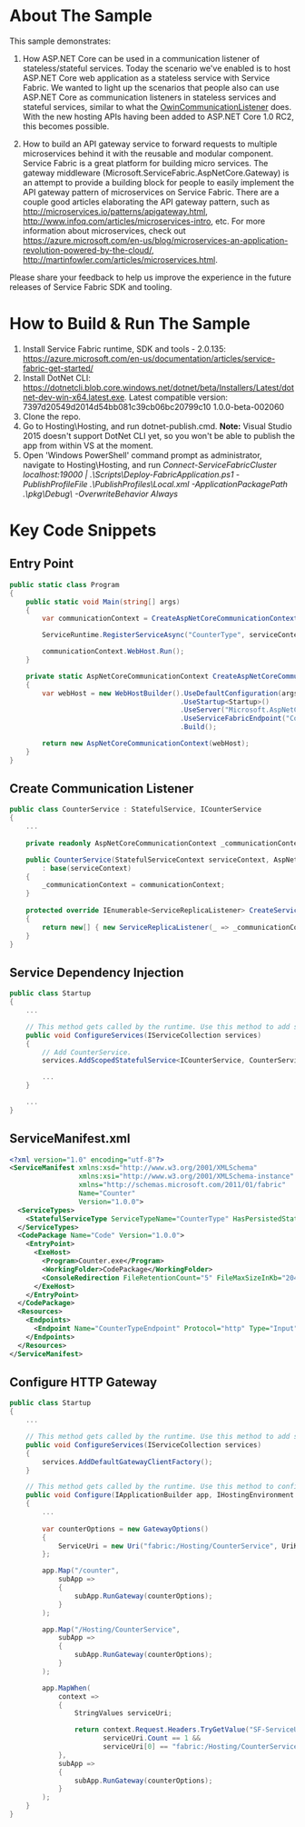 # About The Sample

This sample demonstrates:

1. How ASP.NET Core can be used in a communication listener of stateless/stateful services. Today the scenario we've enabled is to host ASP.NET Core web application as a stateless service with Service Fabric. We wanted to light up the scenarios that people also can use ASP.NET Core as communication listeners in stateless services and stateful services, similar to what the [OwinCommunicationListener](https://github.com/Azure-Samples/service-fabric-dotnet-getting-started/blob/master/Services/WordCount/WordCount.Common/OwinCommunicationListener.cs) does. With the new hosting APIs having been added to ASP.NET Core 1.0 RC2, this becomes possible.

2. How to build an API gateway service to forward requests to multiple microservices behind it with the reusable and modular component. Service Fabric is a great platform for building micro services. The gateway middleware (Microsoft.ServiceFabric.AspNetCore.Gateway) is an attempt to provide a building block for people to easily implement the API gateway pattern of microservices on Service Fabric. There are a couple good articles elaborating the API gateway pattern, such as http://microservices.io/patterns/apigateway.html, http://www.infoq.com/articles/microservices-intro, etc. For more information about microservices, check out https://azure.microsoft.com/en-us/blog/microservices-an-application-revolution-powered-by-the-cloud/, http://martinfowler.com/articles/microservices.html.

Please share your feedback to help us improve the experience in the future releases of Service Fabric SDK and tooling.

# How to Build & Run The Sample

1. Install Service Fabric runtime, SDK and tools - 2.0.135: https://azure.microsoft.com/en-us/documentation/articles/service-fabric-get-started/
2. Install DotNet CLI: https://dotnetcli.blob.core.windows.net/dotnet/beta/Installers/Latest/dotnet-dev-win-x64.latest.exe. Latest compatible version: 7397d20549d2014d54bb081c39cb06bc20799c10 1.0.0-beta-002060
3. Clone the repo.
4. Go to Hosting\Hosting, and run dotnet-publish.cmd. **Note:** Visual Studio 2015 doesn't support DotNet CLI yet, so you won't be able to publish the app from within VS at the moment.
5. Open 'Windows PowerShell' command prompt as administrator, navigate to Hosting\Hosting\, and run _Connect-ServiceFabricCluster  localhost:19000 | .\Scripts\Deploy-FabricApplication.ps1 -PublishProfileFile .\PublishProfiles\Local.xml -ApplicationPackagePath .\pkg\Debug\ -OverwriteBehavior Always_

# Key Code Snippets

## Entry Point
```csharp
public static class Program
{
    public static void Main(string[] args)
    {
        var communicationContext = CreateAspNetCoreCommunicationContext(args);

        ServiceRuntime.RegisterServiceAsync("CounterType", serviceContext => new CounterService(serviceContext, communicationContext)).GetAwaiter().GetResult();

        communicationContext.WebHost.Run();
    }

    private static AspNetCoreCommunicationContext CreateAspNetCoreCommunicationContext(string[] args)
    {
        var webHost = new WebHostBuilder().UseDefaultConfiguration(args)
                                          .UseStartup<Startup>()
                                          .UseServer("Microsoft.AspNetCore.Server.Kestrel")
                                          .UseServiceFabricEndpoint("CounterTypeEndpoint")
                                          .Build();

        return new AspNetCoreCommunicationContext(webHost);
    }
}
```

## Create Communication Listener
```csharp
public class CounterService : StatefulService, ICounterService
{
    ...
    
    private readonly AspNetCoreCommunicationContext _communicationContext;

    public CounterService(StatefulServiceContext serviceContext, AspNetCoreCommunicationContext communicationContext)
        : base(serviceContext)
    {
        _communicationContext = communicationContext;
    }
    
    protected override IEnumerable<ServiceReplicaListener> CreateServiceReplicaListeners()
    {
        return new[] { new ServiceReplicaListener(_ => _communicationContext.CreateCommunicationListener(this)) };
    }
}
```

## Service Dependency Injection
```csharp
public class Startup
{
    ...

    // This method gets called by the runtime. Use this method to add services to the container.
    public void ConfigureServices(IServiceCollection services)
    {
        // Add CounterService.
        services.AddScopedStatefulService<ICounterService, CounterService>();

        ...
    }

    ...
}
```

## ServiceManifest.xml
```xml
<?xml version="1.0" encoding="utf-8"?>
<ServiceManifest xmlns:xsd="http://www.w3.org/2001/XMLSchema"
                 xmlns:xsi="http://www.w3.org/2001/XMLSchema-instance"
                 xmlns="http://schemas.microsoft.com/2011/01/fabric"
                 Name="Counter"
                 Version="1.0.0">
  <ServiceTypes>
    <StatefulServiceType ServiceTypeName="CounterType" HasPersistedState="true" />
  </ServiceTypes>
  <CodePackage Name="Code" Version="1.0.0">
    <EntryPoint>
      <ExeHost>
        <Program>Counter.exe</Program>
        <WorkingFolder>CodePackage</WorkingFolder>
        <ConsoleRedirection FileRetentionCount="5" FileMaxSizeInKb="2048" />
      </ExeHost>
    </EntryPoint>
  </CodePackage>
  <Resources>
    <Endpoints>
      <Endpoint Name="CounterTypeEndpoint" Protocol="http" Type="Input" />
    </Endpoints>
  </Resources>
</ServiceManifest>
```

## Configure HTTP Gateway
```csharp
public class Startup
{
    ...

    // This method gets called by the runtime. Use this method to add services to the container.
    public void ConfigureServices(IServiceCollection services)
    {
        services.AddDefaultGatewayClientFactory();
    }

    // This method gets called by the runtime. Use this method to configure the HTTP request pipeline.
    public void Configure(IApplicationBuilder app, IHostingEnvironment env, ILoggerFactory loggerFactory)
    {
        ...
        
        var counterOptions = new GatewayOptions()
        {
            ServiceUri = new Uri("fabric:/Hosting/CounterService", UriKind.Absolute)
        };

        app.Map("/counter",
            subApp =>
            {
                subApp.RunGateway(counterOptions);
            }
        );

        app.Map("/Hosting/CounterService",
            subApp =>
            {
                subApp.RunGateway(counterOptions);
            }
        );

        app.MapWhen(
            context =>
            {
                StringValues serviceUri;

                return context.Request.Headers.TryGetValue("SF-ServiceUri", out serviceUri) &&
                       serviceUri.Count == 1 &&
                       serviceUri[0] == "fabric:/Hosting/CounterService";
            },
            subApp =>
            {
                subApp.RunGateway(counterOptions);
            }
        );
    }
}
```
